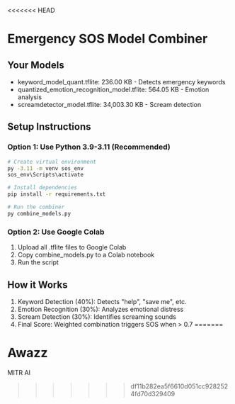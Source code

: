 <<<<<<< HEAD
# Emergency SOS Model Combiner

## Your Models
- keyword_model_quant.tflite: 236.00 KB - Detects emergency keywords
- quantized_emotion_recognition_model.tflite: 564.05 KB - Emotion analysis
- screamdetector_model.tflite: 34,003.30 KB - Scream detection

## Setup Instructions

### Option 1: Use Python 3.9-3.11 (Recommended)
```bash
# Create virtual environment
py -3.11 -m venv sos_env
sos_env\Scripts\activate

# Install dependencies
pip install -r requirements.txt

# Run the combiner
py combine_models.py
```

### Option 2: Use Google Colab
1. Upload all .tflite files to Google Colab
2. Copy combine_models.py to a Colab notebook
3. Run the script

## How it Works
1. Keyword Detection (40%): Detects "help", "save me", etc.
2. Emotion Recognition (30%): Analyzes emotional distress
3. Scream Detection (30%): Identifies screaming sounds
4. Final Score: Weighted combination triggers SOS when > 0.7
=======
# Awazz
MITR AI
>>>>>>> df11b282ea5f6610d051cc9282524fd70d329409
